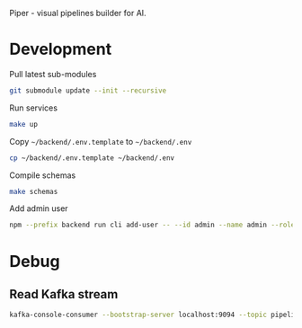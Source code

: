 Piper - visual pipelines builder for AI.

# Development

Pull latest sub-modules

```bash
git submodule update --init --recursive
```

Run services

```bash
make up
```

Copy `~/backend/.env.template` to `~/backend/.env`

```bash
cp ~/backend/.env.template ~/backend/.env
```

Compile schemas

```bash
make schemas
```

Add admin user

```bash
npm --prefix backend run cli add-user -- --id admin --name admin --role admin --password xyzXYZ
```

# Debug

## Read Kafka stream

```bash
kafka-console-consumer --bootstrap-server localhost:9094 --topic pipeline.messages --from-beginning
```
